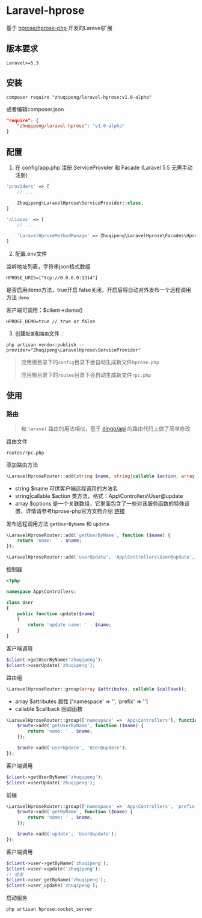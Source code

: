 # Laravel-hprose

基于 [hprose/hprose-php](https://github.com/hprose/hprose-php/wiki) 开发的Laravel扩展

## 版本要求
```
Laravel>=5.3
```

## 安装
```shell
composer require "zhuqipeng/laravel-hprose:v1.0-alpha"
```
或者编辑composer.json
```json
"require": {
    "zhuqipeng/laravel-hprose": "v1.0-alpha"
}
```

## 配置
1. 在 config/app.php 注册 ServiceProvider 和 Facade (Laravel 5.5 无需手动注册)
```php
'providers' => [
    // ...

    Zhuqipeng\LaravelHprose\ServiceProvider::class,
]
```
```php
'aliases' => [
    // ...

    'LaravelHproseMethodManage' => Zhuqipeng\LaravelHprose\Facades\HproseMethodManage::class,
]
```
2. 配置.env文件

监听地址列表，字符串json格式数组
```
HPROSE_URIS=["tcp://0.0.0.0:1314"]
```
是否启用demo方法，true开启 false关闭，开启后将自动对外发布一个远程调用方法 `demo`

客户端可调用：$client->demo()
```
HPROSE_DEMO=true // true or false
```

3. 创建`配置`和`路由`文件：
```shell
php artisan vendor:publish --provider="Zhuqipeng\LaravelHprose\ServiceProvider"
```
>应用根目录下的`config`目录下会自动生成新文件`hprose.php`
>
>应用根目录下的`routes`目录下会自动生成新文件`rpc.php`

## 使用

### 路由
>和 `laravel` 路由的用法相似，基于 [dingo/api](https://github.com/dingo/api) 的路由代码上做了简单修改

路由文件
```
routes/rpc.php
```

添加路由方法
```php
\LaravelHproseRouter::add(string $name, string|callable $action, array $options = []);
```
- string $name 可供客户端远程调用的方法名
- string|callable $action 类方法，格式：App\Controllers\User@update
- array $options 是一个关联数组，它里面包含了一些对该服务函数的特殊设置，详情请参考hprose-php官方文档介绍 [链接](https://github.com/hprose/hprose-php/wiki/06-Hprose-%E6%9C%8D%E5%8A%A1%E5%99%A8#addfunction-%E6%96%B9%E6%B3%95)

发布远程调用方法 `getUserByName` 和 `update`
```php
\LaravelHproseRouter::add('getUserByName', function ($name) {
    return 'name: ' . $name;
});

\LaravelHproseRouter::add('userUpdate', 'App\Controllers\User@update', ['model' => \Hprose\ResultMode::Normal]);
```

控制器
```php
<?php

namespace App\Controllers;

class User
{
    public function update($name)
    {
        return 'update name: ' . $name;
    }
}
```

客户端调用
```php
$client->getUserByName('zhuqipeng');
$client->userUpdate('zhuqipeng');
```

路由组
```php
\LaravelHproseRouter::group(array $attributes, callable $callback);
```
- array $attributes 属性 ['namespace' => '', 'prefix' => '']
- callable $callback 回调函数

```php
\LaravelHproseRouter::group(['namespace' => 'App\Controllers'], function ($route) {
    $route->add('getUserByName', function ($name) {
        return 'name: ' . $name;
    });

    $route->add('userUpdate', 'User@update');
});
```
客户端调用
```php
$client->getUserByName('zhuqipeng');
$client->userUpdate('zhuqipeng');
```

前缀
```php
\LaravelHproseRouter::group(['namespace' => 'App\Controllers', 'prefix' => 'user'], function ($route) {
    $route->add('getByName', function ($name) {
        return 'name: ' . $name;
    });

    $route->add('update', 'User@update');
});
```
客户端调用
```php
$client->user->getByName('zhuqipeng');
$client->user->update('zhuqipeng');
// 或者
$client->user_getByName('zhuqipeng');
$client->user_update('zhuqipeng');
```

启动服务
```shell
php artisan hprose:socket_server
```